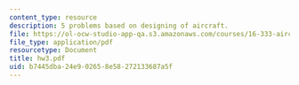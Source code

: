 ```yaml
---
content_type: resource
description: 5 problems based on designing of aircraft.
file: https://ol-ocw-studio-app-qa.s3.amazonaws.com/courses/16-333-aircraft-stability-and-control-fall-2004/b7445dba24e902658e58272133687a5f_hw3.pdf
file_type: application/pdf
resourcetype: Document
title: hw3.pdf
uid: b7445dba-24e9-0265-8e58-272133687a5f
---
```


